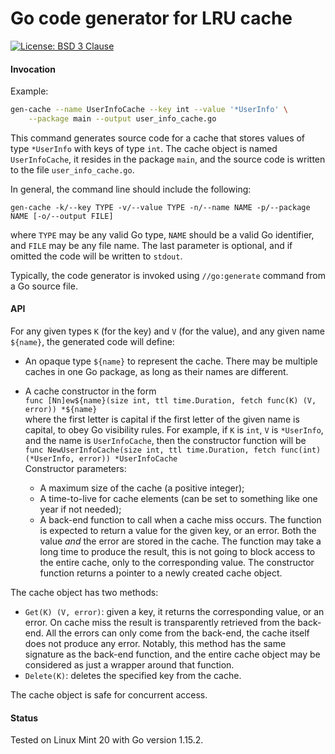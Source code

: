 # Go code generator for LRU cache

[![License: BSD 3 Clause](https://img.shields.io/badge/License-BSD_3--Clause-yellow.svg)](https://opensource.org/licenses/BSD-3-Clause)

#### Invocation

Example:
```sh
gen-cache --name UserInfoCache --key int --value '*UserInfo' \
	--package main --output user_info_cache.go
```

This command generates source code for a cache that stores values of type `*UserInfo`
with keys of type `int`. The cache object is named `UserInfoCache`, it resides in the package `main`,
and the source code is written to the file `user_info_cache.go`.

In general, the command line should include the following:
```
gen-cache -k/--key TYPE -v/--value TYPE -n/--name NAME -p/--package NAME [-o/--output FILE]
```
where `TYPE` may be any valid Go type, `NAME` should be a valid Go identifier, and `FILE` may
be any file name. The last parameter is optional, and if omitted the code will be written
to `stdout`.

Typically, the code generator is invoked using `//go:generate` command from a Go source file.

#### API

For any given types `K` (for the key) and `V` (for the value), and any given name `${name}`,
the generated code will define:

* An opaque type `${name}` to represent the cache. There may be multiple caches in one Go
package, as long as their names are different.

* A cache constructor in the form <br>
`func [Nn]ew${name}(size int, ttl time.Duration, fetch func(K) (V, error)) *${name}`<br>
where the first letter is capital if the first letter of the given name is capital,
to obey Go visibility rules. For example, if `K` is `int`, `V` is `*UserInfo`, and the name is
`UserInfoCache`, then the constructor function will be<br>
`func NewUserInfoCache(size int, ttl time.Duration, fetch func(int) (*UserInfo, error)) *UserInfoCache`<br>
Constructor parameters:
	* A maximum size of the cache (a positive integer);
	* A time-to-live for cache elements (can be set to something like one year if not needed);
	* A back-end function to call when a cache miss occurs. The function is expected to return a value
	for the given key, or an error. Both the value _and_ the error are stored in the cache.
	The function may take a long time to produce the result, this is not going to block access to
	the entire cache, only to the corresponding value.
The constructor function returns a pointer to a newly created cache object.

The cache object has two methods:
* `Get(K) (V, error)`: given a key, it returns the corresponding value, or an error. On cache miss
the result is transparently retrieved from the back-end. All the errors can only come from the back-end,
the cache itself does not produce any error. Notably, this method has the same signature as the
back-end function, and the entire cache object may be considered as just a wrapper around that function.
* `Delete(K)`: deletes the specified key from the cache.

The cache object is safe for concurrent access.

#### Status

Tested on Linux Mint 20 with Go version 1.15.2.

